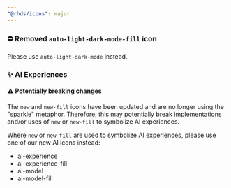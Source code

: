 ```yaml
---
"@rhds/icons": major
---
```


### ⛔️ Removed `auto-light-dark-mode-fill` icon

Please use `auto-light-dark-mode` instead.

### ✨ AI Experiences

#### ⚠️ Potentially breaking changes

The `new` and `new-fill` icons have been updated and are no longer using the "sparkle" metaphor. Therefore, this may potentially break implementations and/or uses of `new` or `new-fill` to symbolize AI experiences.

Where `new` or `new-fill` are used to symbolize AI experiences, please use one of our new AI icons instead:

- ai-experience
- ai-experience-fill
- ai-model
- ai-model-fill